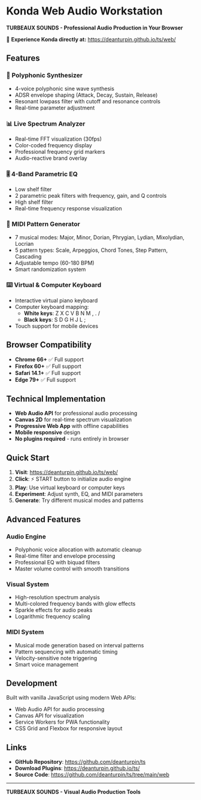 # Konda Web Audio Workstation

**TURBEAUX SOUNDS - Professional Audio Production in Your Browser**

🎵 **Experience Konda directly at:** https://deanturpin.github.io/ts/web/

## Features

### 🎹 Polyphonic Synthesizer
- 4-voice polyphonic sine wave synthesis
- ADSR envelope shaping (Attack, Decay, Sustain, Release)
- Resonant lowpass filter with cutoff and resonance controls
- Real-time parameter adjustment

### 📊 Live Spectrum Analyzer
- Real-time FFT visualization (30fps)
- Color-coded frequency display
- Professional frequency grid markers
- Audio-reactive brand overlay

### 🎚️ 4-Band Parametric EQ
- Low shelf filter
- 2 parametric peak filters with frequency, gain, and Q controls
- High shelf filter
- Real-time frequency response visualization

### 🎵 MIDI Pattern Generator
- 7 musical modes: Major, Minor, Dorian, Phrygian, Lydian, Mixolydian, Locrian
- 5 pattern types: Scale, Arpeggios, Chord Tones, Step Pattern, Cascading
- Adjustable tempo (60-180 BPM)
- Smart randomization system

### ⌨️ Virtual & Computer Keyboard
- Interactive virtual piano keyboard
- Computer keyboard mapping:
  - **White keys**: Z X C V B N M , . /
  - **Black keys**: S D G H J L ;
- Touch support for mobile devices

## Browser Compatibility

- **Chrome 66+** ✅ Full support
- **Firefox 60+** ✅ Full support
- **Safari 14.1+** ✅ Full support
- **Edge 79+** ✅ Full support

## Technical Implementation

- **Web Audio API** for professional audio processing
- **Canvas 2D** for real-time spectrum visualization
- **Progressive Web App** with offline capabilities
- **Mobile responsive** design
- **No plugins required** - runs entirely in browser

## Quick Start

1. **Visit**: https://deanturpin.github.io/ts/web/
2. **Click**: ⚡ START button to initialize audio engine
3. **Play**: Use virtual keyboard or computer keys
4. **Experiment**: Adjust synth, EQ, and MIDI parameters
5. **Generate**: Try different musical modes and patterns

## Advanced Features

### Audio Engine
- Polyphonic voice allocation with automatic cleanup
- Real-time filter and envelope processing
- Professional EQ with biquad filters
- Master volume control with smooth transitions

### Visual System
- High-resolution spectrum analysis
- Multi-colored frequency bands with glow effects
- Sparkle effects for audio peaks
- Logarithmic frequency scaling

### MIDI System
- Musical mode generation based on interval patterns
- Pattern sequencing with automatic timing
- Velocity-sensitive note triggering
- Smart voice management

## Development

Built with vanilla JavaScript using modern Web APIs:
- Web Audio API for audio processing
- Canvas API for visualization
- Service Workers for PWA functionality
- CSS Grid and Flexbox for responsive layout

## Links

- **GitHub Repository**: https://github.com/deanturpin/ts
- **Download Plugins**: https://deanturpin.github.io/ts/
- **Source Code**: https://github.com/deanturpin/ts/tree/main/web

---

**TURBEAUX SOUNDS - Visual Audio Production Tools**